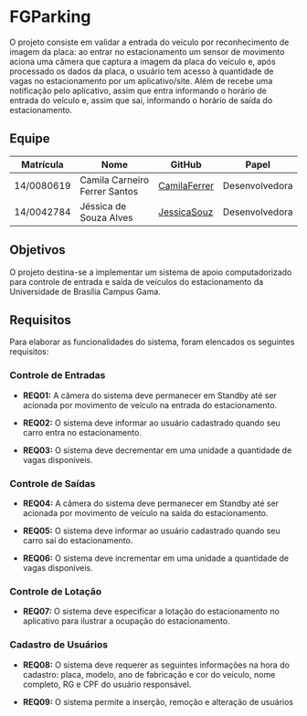 # FGParking

O projeto consiste em validar a entrada do veículo por reconhecimento de imagem da placa: ao entrar no estacionamento um sensor de movimento aciona uma câmera que captura a imagem da placa do veículo e, após processado os dados da placa, o usuário tem acesso à quantidade de vagas no estacionamento por um aplicativo/site. Além de recebe uma notificação pelo aplicativo, assim que entra informando o horário de entrada do veículo e, assim que sai, informando o horário de saída do estacionamento.

## Equipe

| Matrícula | Nome | GitHub | Papel |
| --- | --- | --- | --- |
| 14/0080619 | Camila Carneiro Ferrer Santos | [CamilaFerrer](https://github.com/CamilaFerrer) | Desenvolvedora |
| 14/0042784 | Jéssica de Souza Alves | [JessicaSouz](https://github.com/JessicaSouz) | Desenvolvedora |


## Objetivos

O projeto destina-se a implementar um sistema de apoio computadorizado para controle de entrada e saída de veículos do estacionamento da Universidade de Brasília Campus Gama.


## Requisitos
Para elaborar as funcionalidades do sistema, foram elencados os seguintes requisitos:

### Controle de Entradas
* **REQ01:** A câmera do sistema deve permanecer em Standby até ser acionada por movimento de veículo na entrada do estacionamento.

* **REQ02:** O sistema deve informar ao usuário cadastrado quando seu carro entra no estacionamento.

* **REQ03:** O sistema deve decrementar em uma unidade a quantidade de vagas disponíveis.


### Controle de Saídas

* **REQ04:** A câmera do sistema deve permanecer em Standby até ser acionada por movimento de veículo na saída do estacionamento.

* **REQ05:** O sistema deve informar ao usuário cadastrado quando seu carro saí do estacionamento.

* **REQ06:** O sistema deve incrementar em uma unidade a quantidade de vagas disponíveis.


### Controle de Lotação
* **REQ07:** O sistema deve especificar a lotação do estacionamento no aplicativo para ilustrar a ocupação do estacionamento.


### Cadastro de Usuários
* **REQ08:** O sistema deve requerer as seguintes informações na hora do cadastro: placa, modelo, ano de fabricação e cor do veículo, nome completo, RG e CPF do usuário responsável.

* **REQ09:** O sistema permite a inserção, remoção e alteração de usuários 
